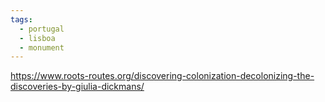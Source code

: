 ```yaml
---
tags:
  - portugal
  - lisboa
  - monument
---
```

https://www.roots-routes.org/discovering-colonization-decolonizing-the-discoveries-by-giulia-dickmans/